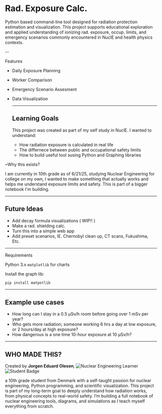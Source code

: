 # Rad. Exposure Calc.

Python based command-line tool designed for radiation protection estimation and visualization. 
This project supports educational exploration and applied understanding of ionizing rad. exposure, occup. limits, 
and emergency scenarios commonly encountered in NuclE and health physics contexts.

--

Features

- Daily Exposure Planning
- Worker Comparison
- Emergency Scenario Assesment
- Data Visualization

  ---

  ## Learning Goals

  This project was created as part of my self study in NuclE. I wanted to understand:
  - How radiation exposure is calculated in real life
  - The differnece between public and occupational safety limits
  - How to build useful tool susing Python and Graphing libraries

~Why this exists?

I am currently in 10th grade as of 6/21/25, studying Nuclear Engineering for college on my own,
I wanted to make something that actually works and helps me understand exposure limits and safety.
This is part of a bigger notebook I'm building.

----

## Future Ideas

- Add decay formula visualizations ( WIP!! )
- Make a rad. shielding calc.
- Turn this into a simple web app
- Add preset scenarios, IE. Chernobyl clean up, CT scans, Fukushima, Etc.

--- 

Requirements

Python 3.x
`matplotlib` for charts

Install the graph lib:

```bash
pip install matpotlib
```
----
 ## Example use cases 
- How long can I stay in a 0.5 μSv/h room before going over 1 mSv per year?
- Who gets more radiation; someone working 6 hrs a day at low exposure, or 2 hours/day at high exposure?
-  How dangerous is a one time 10-hour exposure at 10 μSv/h?

----

## WHO MADE THIS?
Created by **Jorgen Eduard Olesen**,  ![Nuclear Engineering Learner](https://img.shields.io/badge/Nuclear%20Engineering-Self--Taught-green?style=flat-square&logo=react) ![Student Badge](https://img.shields.io/badge/Student-10th%20Grade-blue?style=flat-square&logo=BookStack)

a 10th grade student from Denmark with a self-taught passion for nuclear engineering, Python programming,
and scientific visualization.
This project is part of my long-term goal to deeply understand how radiation works, from physical concepts to real-world safety. 
I’m building a full notebook of nuclear engineering tools, diagrams, and simulations as I teach myself everything from scratch.
